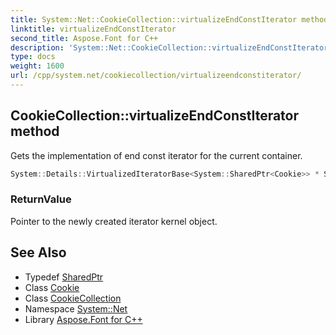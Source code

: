 ```yaml
---
title: System::Net::CookieCollection::virtualizeEndConstIterator method
linktitle: virtualizeEndConstIterator
second_title: Aspose.Font for C++
description: 'System::Net::CookieCollection::virtualizeEndConstIterator method. Gets the implementation of end const iterator for the current container in C++.'
type: docs
weight: 1600
url: /cpp/system.net/cookiecollection/virtualizeendconstiterator/
---
```

## CookieCollection::virtualizeEndConstIterator method


Gets the implementation of end const iterator for the current container.

```cpp
System::Details::VirtualizedIteratorBase<System::SharedPtr<Cookie>> * System::Net::CookieCollection::virtualizeEndConstIterator() const override
```


### ReturnValue

Pointer to the newly created iterator kernel object.

## See Also

* Typedef [SharedPtr](../../../system/sharedptr/)
* Class [Cookie](../../cookie/)
* Class [CookieCollection](../)
* Namespace [System::Net](../../)
* Library [Aspose.Font for C++](../../../)
